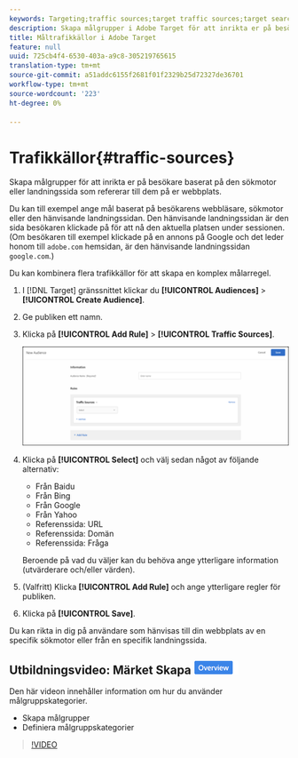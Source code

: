 ```yaml
---
keywords: Targeting;traffic sources;target traffic sources;target search engine;search engine;landing page;target landing page;referring landing page
description: Skapa målgrupper i Adobe Target för att inrikta er på besökare baserat på den sökmotor eller landningssida som hänvisar dem till er webbplats.
title: Måltrafikkällor i Adobe Target
feature: null
uuid: 725cb4f4-6530-403a-a9c8-305219765615
translation-type: tm+mt
source-git-commit: a51addc6155f2681f01f2329b25d72327de36701
workflow-type: tm+mt
source-wordcount: '223'
ht-degree: 0%

---
```



# Trafikkällor{#traffic-sources}

Skapa målgrupper för att inrikta er på besökare baserat på den sökmotor eller landningssida som refererar till dem på er webbplats.

Du kan till exempel ange mål baserat på besökarens webbläsare, sökmotor eller den hänvisande landningssidan. Den hänvisande landningssidan är den sida besökaren klickade på för att nå den aktuella platsen under sessionen. (Om besökaren till exempel klickade på en annons på Google och det leder honom till `adobe.com` hemsidan, är den hänvisande landningssidan `google.com`.)

Du kan kombinera flera trafikkällor för att skapa en komplex målarregel.

1. I [!DNL Target] gränssnittet klickar du **[!UICONTROL Audiences]** > **[!UICONTROL Create Audience]**.
1. Ge publiken ett namn.
1. Klicka på **[!UICONTROL Add Rule]** > **[!UICONTROL Traffic Sources]**.

   ![](assets/target_traffic_source.png)

1. Klicka på **[!UICONTROL Select]** och välj sedan något av följande alternativ:

   * Från Baidu
   * Från Bing
   * Från Google
   * Från Yahoo
   * Referenssida: URL
   * Referenssida: Domän
   * Referenssida: Fråga

   Beroende på vad du väljer kan du behöva ange ytterligare information (utvärderare och/eller värden).

1. (Valfritt) Klicka **[!UICONTROL Add Rule]** och ange ytterligare regler för publiken.
1. Klicka på **[!UICONTROL Save]**.

Du kan rikta in dig på användare som hänvisas till din webbplats av en specifik sökmotor eller från en specifik landningssida.

## Utbildningsvideo: Märket Skapa ![publiköversikt](/help/assets/overview.png)

Den här videon innehåller information om hur du använder målgruppskategorier.

* Skapa målgrupper
* Definiera målgruppskategorier

>[!VIDEO](https://video.tv.adobe.com/v/17392)
